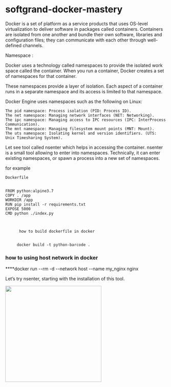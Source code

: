 # softgrand-docker-mastery
Docker is a set of platform as a service products that uses OS-level virtualization to deliver software in packages called containers. Containers are isolated from one another and bundle their own software, libraries and configuration files; they can communicate with each other through well-defined channels.

Namespace :

Docker uses a technology called namespaces to provide the isolated work space called the container. When you run a container, Docker creates a set of namespaces for that container.

These namespaces provide a layer of isolation. Each aspect of a container runs in a separate namespace and its access is limited to that namespace.

Docker Engine uses namespaces such as the following on Linux:


    The pid namespace: Process isolation (PID: Process ID).
    The net namespace: Managing network interfaces (NET: Networking).
    The ipc namespace: Managing access to IPC resources (IPC: InterProcess Communication).
    The mnt namespace: Managing filesystem mount points (MNT: Mount).
    The uts namespace: Isolating kernel and version identifiers. (UTS: Unix Timesharing System).

Let see tool called nsenter which helps in accessing the container. nsenter is a small tool allowing to enter into namespaces. Technically, it can enter existing namespaces, or spawn a process into a new set of namespaces.

for example
```
Dockerfile

```

```

FROM python:alpine3.7
COPY . /app
WORKDIR /app
RUN pip install -r requirements.txt
EXPOSE 5000
CMD python ./index.py 


      
      how to build dockerfile in docker
      
      
     docker build -t python-barcode .
```

### how to using host network in docker

   ****docker run --rm -d --network host --name my_nginx nginx




Let’s try nsenter, starting with the installation of this tool.

<img src="docker.png" height="300" width="300"></img>
